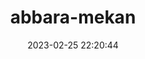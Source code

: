---
date: 2023-02-25 22:20:44
imageOriginalPath: photographs/abbara-mekan-image-72dc5e1a
imagePreviewPath: photographs/abbara-mekan-preview-a299adcd
photoCamera: Minolta SR-T Super
photoColor: colored
photoDate: '2016'
photoFilm: ''
photoLens: Minolta 45mm
photoLocation: Istanbul, Turkiye
photoSource: analog
photoType: building
title: abbara-mekan
translationKey: null
---